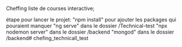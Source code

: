 Cheffing liste de courses interactive;

étape pour lancer le projet:
    "npm install" pour ajouter les packages qui pouraient manquer
    "ng serve" dans le dossier /Technical-test
    "npx nodemon server" dans le dossier /backend
    "mongod" dans le dossier /backend# chefing_technicall_test
